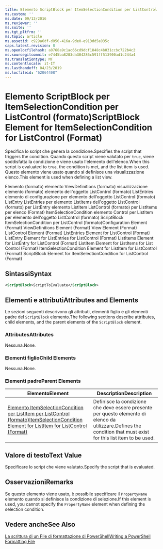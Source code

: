 ```yaml
---
title: Elemento ScriptBlock per ItemSelectionCondition per ListControl (formato) | Microsoft Docs
ms.custom: ''
ms.date: 09/13/2016
ms.reviewer: ''
ms.suite: ''
ms.tgt_pltfrm: ''
ms.topic: article
ms.assetid: c929a6df-d050-416a-9de0-e913dd5a035c
caps.latest.revision: 8
ms.openlocfilehash: a0768a9c1ac66cd9dcf1848c4b031ccbc722b4c2
ms.sourcegitcommit: e7445ba8203da304286c591ff513900ad1c244a4
ms.translationtype: MT
ms.contentlocale: it-IT
ms.lasthandoff: 04/23/2019
ms.locfileid: "62064408"
---
```

# <a name="scriptblock-element-for-itemselectioncondition-for-listcontrol-format"></a><span data-ttu-id="78cd7-102">Elemento ScriptBlock per ItemSelectionCondition per ListControl (formato)</span><span class="sxs-lookup"><span data-stu-id="78cd7-102">ScriptBlock Element for ItemSelectionCondition for ListControl (Format)</span></span>

<span data-ttu-id="78cd7-103">Specifica lo script che genera la condizione.</span><span class="sxs-lookup"><span data-stu-id="78cd7-103">Specifies the script that triggers the condition.</span></span> <span data-ttu-id="78cd7-104">Quando questo script viene valutato per `true`, viene soddisfatta la condizione e viene usato l'elemento dell'elenco.</span><span class="sxs-lookup"><span data-stu-id="78cd7-104">When this script is evaluated to `true`, the condition is met, and the list item is used.</span></span> <span data-ttu-id="78cd7-105">Questo elemento viene usato quando si definisce una visualizzazione elenco.</span><span class="sxs-lookup"><span data-stu-id="78cd7-105">This element is used when defining a list view.</span></span>

<span data-ttu-id="78cd7-106">Elemento (formato) elemento ViewDefinitions (formato) visualizzazione elemento (formato) elemento dell'oggetto ListControl (formato) ListEntries elemento di configurazione per elemento dell'oggetto ListControl (formato) ListEntry ListEntries per elemento ListItems dell'oggetto ListControl (formato) per ListEntry elemento ListItem ListControl (formato) per ListItems per elenco (Format) ItemSelectionCondition elemento Control per ListItem per elemento dell'oggetto ListControl (formato) ScriptBlock ItemSelectionCondition per ListControl (formato)</span><span class="sxs-lookup"><span data-stu-id="78cd7-106">Configuration Element (Format) ViewDefinitions Element (Format) View Element (Format) ListControl Element (Format) ListEntries Element for ListControl (Format) ListEntry Element for ListEntries for ListControl (Format) ListItems Element for ListEntry for ListControl (Format) ListItem Element for ListItems for List Control (Format) ItemSelectionCondition Element for ListItem for ListControl (Format) ScriptBlock Element for ItemSelectionCondition for ListControl  (Format)</span></span>

## <a name="syntax"></a><span data-ttu-id="78cd7-107">Sintassi</span><span class="sxs-lookup"><span data-stu-id="78cd7-107">Syntax</span></span>

```xml
<ScriptBlock>ScriptToEvaluate</ScriptBlock>
```

## <a name="attributes-and-elements"></a><span data-ttu-id="78cd7-108">Elementi e attributi</span><span class="sxs-lookup"><span data-stu-id="78cd7-108">Attributes and Elements</span></span>

<span data-ttu-id="78cd7-109">Le sezioni seguenti descrivono gli attributi, elementi figlio e gli elementi padre del `ScriptBlock` elemento.</span><span class="sxs-lookup"><span data-stu-id="78cd7-109">The following sections describe attributes, child elements, and the parent elements of the `ScriptBlock` element.</span></span>

### <a name="attributes"></a><span data-ttu-id="78cd7-110">Attributes</span><span class="sxs-lookup"><span data-stu-id="78cd7-110">Attributes</span></span>

<span data-ttu-id="78cd7-111">Nessuna.</span><span class="sxs-lookup"><span data-stu-id="78cd7-111">None.</span></span>

### <a name="child-elements"></a><span data-ttu-id="78cd7-112">Elementi figlio</span><span class="sxs-lookup"><span data-stu-id="78cd7-112">Child Elements</span></span>

<span data-ttu-id="78cd7-113">Nessuna.</span><span class="sxs-lookup"><span data-stu-id="78cd7-113">None.</span></span>

### <a name="parent-elements"></a><span data-ttu-id="78cd7-114">Elementi padre</span><span class="sxs-lookup"><span data-stu-id="78cd7-114">Parent Elements</span></span>

|<span data-ttu-id="78cd7-115">Elemento</span><span class="sxs-lookup"><span data-stu-id="78cd7-115">Element</span></span>|<span data-ttu-id="78cd7-116">Description</span><span class="sxs-lookup"><span data-stu-id="78cd7-116">Description</span></span>|
|-------------|-----------------|
|[<span data-ttu-id="78cd7-117">Elemento ItemSelectionCondition per ListItem per ListControl (formato)</span><span class="sxs-lookup"><span data-stu-id="78cd7-117">ItemSelectionCondition Element for ListItem for ListControl (Format)</span></span>](./itemselectioncondition-element-for-listitem-for-listcontrol-format.md)|<span data-ttu-id="78cd7-118">Definisce la condizione che deve essere presente per questo elemento di elenco da utilizzare.</span><span class="sxs-lookup"><span data-stu-id="78cd7-118">Defines the condition that must exist for this list item to be used.</span></span>|

## <a name="text-value"></a><span data-ttu-id="78cd7-119">Valore di testo</span><span class="sxs-lookup"><span data-stu-id="78cd7-119">Text Value</span></span>

<span data-ttu-id="78cd7-120">Specificare lo script che viene valutato.</span><span class="sxs-lookup"><span data-stu-id="78cd7-120">Specify the script that is evaluated.</span></span>

## <a name="remarks"></a><span data-ttu-id="78cd7-121">Osservazioni</span><span class="sxs-lookup"><span data-stu-id="78cd7-121">Remarks</span></span>

<span data-ttu-id="78cd7-122">Se questo elemento viene usato, è possibile specificare il `PropertyName` elemento quando si definisce la condizione di selezione.</span><span class="sxs-lookup"><span data-stu-id="78cd7-122">If this element is used, you cannot specify the `PropertyName` element when defining the selection condition.</span></span>

## <a name="see-also"></a><span data-ttu-id="78cd7-123">Vedere anche</span><span class="sxs-lookup"><span data-stu-id="78cd7-123">See Also</span></span>

[<span data-ttu-id="78cd7-124">La scrittura di un File di formattazione di PowerShell</span><span class="sxs-lookup"><span data-stu-id="78cd7-124">Writing a PowerShell Formatting File</span></span>](./writing-a-powershell-formatting-file.md)
